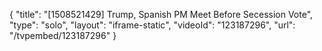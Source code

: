 {
    "title": "[1508521429] Trump, Spanish PM Meet Before Secession Vote",
    "type": "solo",
    "layout": "iframe-static",
    "videoId": "123187296",
    "url": "\/tvpembed\/123187296"
}
